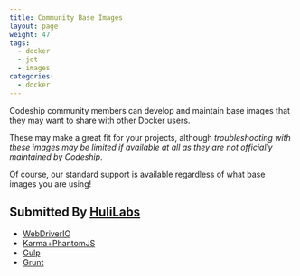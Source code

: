 ```yaml
---
title: Community Base Images
layout: page
weight: 47
tags:
  - docker
  - jet
  - images
categories:
  - docker
---
```


Codeship community members can develop and maintain base images that they may want to share with other Docker users.  

These may make a great fit for your projects, although *troubleshooting with these images may be limited if available at all as they are not officially maintained by Codeship*.

Of course, our standard support is available regardless of what base images  you are using!

## Submitted By [HuliLabs](https://github.com/hulilabs/)

* [WebDriverIO](https://hub.docker.com/r/huli/webdriverio/)
* [Karma+PhantomJS](https://hub.docker.com/r/huli/karma/)
* [Gulp](https://hub.docker.com/r/huli/gulp/)
* [Grunt](https://hub.docker.com/r/huli/grunt/)
